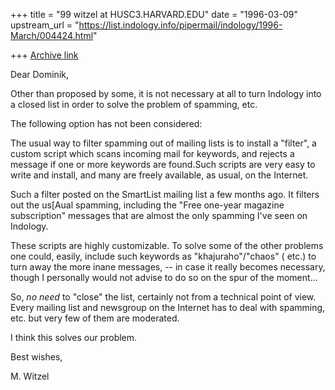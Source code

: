 +++
title = "99 witzel at HUSC3.HARVARD.EDU"
date = "1996-03-09"
upstream_url = "https://list.indology.info/pipermail/indology/1996-March/004424.html"

+++
[Archive link](https://list.indology.info/pipermail/indology/1996-March/004424.html)


Dear Dominik,

Other than proposed by some, it is not necessary at all to turn Indology 
into a closed list in order to solve the problem of spamming, etc. 

The following option has not been considered:

The usual way to filter spamming out of mailing lists is to install a
"filter", a custom script which scans incoming mail for keywords, and
rejects a message if one or more keywords are found.Such scripts are very
easy to write and install, and many are freely available, as usual, on the
Internet. 

Such a filter posted on the SmartList mailing list a few months ago. It
filters out the us[Aual spamming, including the "Free one-year magazine
subscription" messages that are almost the only spamming I've seen on
Indology. 

These scripts are highly customizable. To solve some of the other problems
one could, easily, include such keywords as "khajuraho"/"chaos" ( etc.) to
turn away the more inane messages, -- in case it really becomes necessary,
though I personally would not advise to do so on the spur of the moment... 


So, *no need* to "close" the list, certainly not from a technical point of
view. Every mailing list and newsgroup on the Internet has to deal with
spamming, etc. but very few of them are moderated. 


I think this solves our problem.


Best wishes, 

M. Witzel














